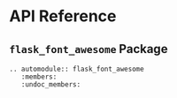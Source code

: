 # API Reference

## `flask_font_awesome` Package

```{eval-rst}
.. automodule:: flask_font_awesome
   :members:
   :undoc_members:
```
